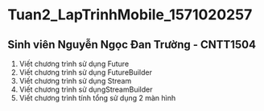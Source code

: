 # Tuan2_LapTrinhMobile_1571020257

## Sinh viên Nguyễn Ngọc Đan Trường - CNTT1504

1. Viết chương trình sử dụng Future
2. Viết chương trình sử dụng FutureBuilder
3. Viết chương trình sử dụng Stream
4. Viết chương trình sử dụngStreamBuilder
5. Viết chương trình tính tổng sử dụng 2 màn hình